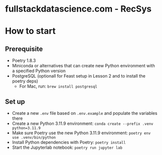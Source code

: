 # fullstackdatascience.com - RecSys

# How to start

## Prerequisite
- Poetry 1.8.3
- Miniconda or alternatives that can create new Python environment with a specified Python version
- PostgreSQL (optionall for Feast setup in Lesson 2 and to install the poetry deps)
  - For Mac, run: `brew install postgresql`

## Set up
- Create a new `.env` file based on `.env.example` and populate the variables there
- Create a new Python 3.11.9 environment: `conda create --prefix .venv python=3.11.9`
- Make sure Poetry use the new Python 3.11.9 environment: `poetry env use .venv/bin/python`
- Install Python dependencies with Poetry: `poetry install`
- Start the Jupyterlab notebook: `poetry run jupyter lab`

